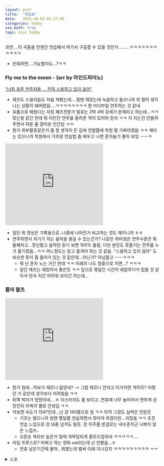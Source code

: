 ```yaml
---
layout: post
title:  "연습중"
date:   2015-10-03 01:27:05 
categories: hobby
use_math: true
tags: misc hobby
---
```


과연....이 곡들을 언젠간 연습해서 여기서 구출할 수 있을 것인가.........ㅋㅋㅋㅋㅋㅋㅋㅋㅋㅋㅋ
- 은퇴하면....가능할지도...?ㅋㅋ

### Fly me to the moon - (arr by 마인드피아노)

["너희 호른 연주자들 ... 전혀 스윙하고 있지 않아"](https://www.youtube.com/watch?v=AgMptWkzRD4)
- 재즈도 스윙리듬도 처음 쳐봤는데....칠땐 재밌는데 녹음하고 들으니까 위 짤이 생각나는 상황이 돼버렸음....ㅋㅋㅋㅋㅋㅋㅋㅋ 뭔 미디파일 연주하는 것 같네
- 유튭으로 배웠다는 자칭 째즈전문가 말로는 2박 4박 강세가 문제라고 하는데...ㅋㅋ 맞는말 같긴 한데 뭐 이인간 연주를 들려준 적이 있어야 믿지 ㅋㅋ 지 치는건 안들려주면서 하튼 좀 얄미운 인간임 ㄲㄲ
- 뭔가 외부활동같은거 좀 할 생각이 든 김에 연말쯤에 학원 함 가봐야겠음 ㅋㅋ 재미는 있으니까 학원에서 기초랑 연습법 좀 배우고 나면 혼자놀기 좋아 보임 ㅡㅡㅋ


<iframe allowfullscreen="allowfullscreen" class="b-hbp-video b-uploaded" frameborder="0" height="266" id="BLOGGER-video-3cbf72232c99e26c-19707" mozallowfullscreen="mozallowfullscreen" src="https://www.blogger.com/video.g?token=AD6v5dwltc6_AbSmdqsDQKHBpfqzoLlD0PDa-f_tZSBhzvqBRLJ66Xk3qK2QMcjNLxx4aixdvOgJCkFV_JVD5LLSw5sSIRmnsZ93kUOS-qgNvVHDhorQqpCL6lKZqtD25UY6eB_IYRzm" webkitallowfullscreen="webkitallowfullscreen" width="320"></iframe>


- 일단 뭐 영상은 기록용으로..나중에 나아진거 비교하는 것도 재미니까 ㅎㅎ
- 연주하면서 자기가 치는 음악을 즐길 수 있는건가? 나같은 취미생은 연주수준은 뭐 둘째치고...정신팔고 음악만 듣다 보면 100% 틀림. 다만 본인도 못즐기는 연주를 누가 즐기겠음...ㅋㅋ 어느정도는 듣고 즐겨야 하는 것 같음. "스윙하고 있지 않아" 도 비슷한 뜻이 좀 들어가 있는 것 같은데...아닌가? 아님말고 ㅡㅡㅋㅋㅋ
  - 뭐 난 혼자 노는 거긴 한데 ㅋㅋ 미래의 나도 청중으로 치면...? ㅋㅋㅋ
  - 일단 재즈는 재밌어서 좋은듯 ㅋㅋ 앞으로 몇달간 시간이 레알루다가 없을 것 같아서 딴곡 치긴 어려워 보이긴 하는데...



### 폴의 왈츠

<iframe allowfullscreen="allowfullscreen" class="b-hbp-video b-uploaded" frameborder="0" height="266" id="BLOGGER-video-d72b15b1d0d7bfa9-8411" mozallowfullscreen="mozallowfullscreen" src="https://www.blogger.com/video.g?token=AD6v5dwYgzMj-pCcVY3cOozpl4jGWtGhIgIMxr6WwlIiYWwPRumlvRdyyGfGaDvRbLLcTWKslVz5byKmG7e8W4o42aUBrRGct5AOplgIleo3KswldR8BpnpMkvSR3d5ALw7d9LtIdIo" webkitallowfullscreen="webkitallowfullscreen" width="320"></iframe>

- 뭔가 첨에...악보가 체르니 닮았네? -> 그럼 체르니 안치고 이거치면 개이득? 이랬던 거 같은데 생각보다 어려웠음 ㅋㅋ
- 뒤쪽 박자가 엉망이네....ㅎ 미스터치도 좀 보이고..연휴때 너무 늘어져서 편하게 쉰 탓인지 의욕이 별로 안생김 ㅋㅋ
- 악보엔 속도가 154?인데...난 걍 140쯤으로 침 ㅋㅋ 아직 그정도 실력은 안된듯
  - 기초는 됐으니까 원랜 몇달쯤 연습하면서 깎아야 하겠지만...귀찮음 ㅋㅋ 초견 연습 느낌으로 걍 대충 넘겨도 될듯. 한 이주쯤 본걸로는 내수준치곤 나쁘지 않은 느낌쓰..
  - 오른손 옥타브 높은거 칠때 개부담되게 클로즈업되네 ㅋㅋㅋㅋㅋ....
- 마담 프루스트? 어쩌고 하는 영화 ost라는데 난 안봤음...ㅎ
  - 연휴 남은기간때 볼까...뭐했는데 벌써 이래 지나갔지 ㅋㅋㅋㅋㅋㅋㅋㅋㅋ ㅜㅜ

<details><summary>스포</summary>

나중에 봤는데...나쁘진 않았는데 요즘 개봉하면 망할거같은 느낌 ㅋㅋ <br/> 
- 결말쯤에 좀 급발진이 있고 대충 상징(?) 같은걸로 떄우려는 느낌이 있었음 ㅋㅋ 러닝타임이 짧아서 그럴거같긴 했는데... <br/>
- 엔딩에 물주는 씬은 좀 좋았음 ㅎㅎ <br/>
- 베토벤 토르소가 인상적이었음 ㅋㅋ 모짜르트나 쇼팽이면 절대 저런 느낌 안났을듯. 내껀 디피라 뭐 동상같은거 올려놓을 순 없지만...ㅎ <br/>

</details>